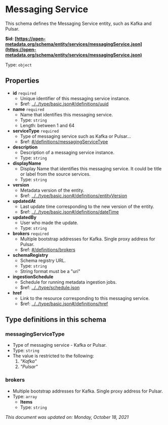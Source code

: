 # Messaging Service

This schema defines the Messaging Service entity, such as Kafka and Pulsar.

**$id: [https://open-metadata.org/schema/entity/services/messagingService.json](https://open-metadata.org/schema/entity/services/messagingService.json)**

Type: `object`

## Properties
 - **id** `required`
   - Unique identifier of this messaging service instance.
   - $ref: [../../type/basic.json#/definitions/uuid](../types/basic.md#uuid)
 - **name** `required`
   - Name that identifies this messaging service.
   - Type: `string`
   - Length: between 1 and 64
 - **serviceType** `required`
   - Type of messaging service such as Kafka or Pulsar...
   - $ref: [#/definitions/messagingServiceType](#messagingservicetype)
 - **description**
   - Description of a messaging service instance.
   - Type: `string`
 - **displayName**
   - Display Name that identifies this messaging service. It could be title or label from the source services.
   - Type: `string`
 - **version**
   - Metadata version of the entity.
   - $ref: [../../type/basic.json#/definitions/entityVersion](../types/basic.md#entityversion)
 - **updatedAt**
   - Last update time corresponding to the new version of the entity.
   - $ref: [../../type/basic.json#/definitions/dateTime](../types/basic.md#datetime)
 - **updatedBy**
   - User who made the update.
   - Type: `string`
 - **brokers** `required`
   - Multiple bootstrap addresses for Kafka. Single proxy address for Pulsar.
   - $ref: [#/definitions/brokers](#brokers)
 - **schemaRegistry**
   - Schema registry URL.
   - Type: `string`
   - String format must be a "uri"
 - **ingestionSchedule**
   - Schedule for running metadata ingestion jobs.
   - $ref: [../../type/schedule.json](../types/schedule.md)
 - **href**
   - Link to the resource corresponding to this messaging service.
   - $ref: [../../type/basic.json#/definitions/href](../types/basic.md#href)


## Type definitions in this schema

### messagingServiceType

* Type of messaging service - Kafka or Pulsar.
* Type: `string`
* The value is restricted to the following: 
  1. _"Kafka"_
  2. _"Pulsar"_

### brokers

 - Multiple bootstrap addresses for Kafka. Single proxy address for Pulsar.
 - Type: `array`
   - **Items**
   - Type: `string`

_This document was updated on: Monday, October 18, 2021_

